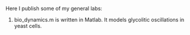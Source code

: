 Here I publish some of my general labs:
1. bio_dynamics.m is written in Matlab. It models glycolitic oscillations in yeast cells. 
